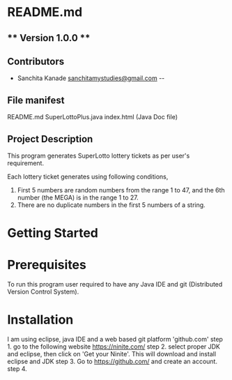 # README.md
** Version 1.0.0 **
--
## Contributors
- Sanchita Kanade <sanchitamystudies@gmail.com>
--
## File manifest
   README.md
   SuperLottoPlus.java
   index.html (Java Doc file)
   
## Project Description

This program generates SuperLotto lottery tickets as per user's requirement.

Each lottery ticket generates using following conditions,
1. First 5 numbers are random numbers from the range 1 to 47, and the 6th
   number (the MEGA) is in the range 1 to 27.
2. There are no duplicate numbers in the first 5 numbers of a string.
	 
# Getting Started

# Prerequisites

To run this program user required to have any Java IDE and git (Distributed Version Control System).

# Installation
I am using eclipse, java IDE and a web based git platform 'github.com'
step 1. go to the following website
        https://ninite.com/
step 2. select proper JDK and eclipse, then click on 'Get your Ninite'. 
        This will download and install eclipse and JDK
step 3. Go to https://github.com/ and create an account.
step 4. 
        
       


